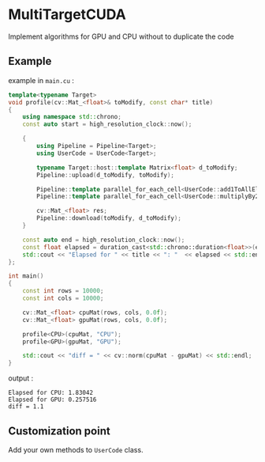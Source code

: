 # MultiTargetCUDA

Implement algorithms for GPU and CPU without to duplicate the code

## Example

example in `main.cu` :

```c++
template<typename Target>
void profile(cv::Mat_<float>& toModify, const char* title)
{
    using namespace std::chrono;
    const auto start = high_resolution_clock::now();

    {
        using Pipeline = Pipeline<Target>;
        using UserCode = UserCode<Target>;

        typename Target::host::template Matrix<float> d_toModify;
        Pipeline::upload(d_toModify, toModify);

        Pipeline::template parallel_for_each_cell<UserCode::add1ToAllElements>(d_toModify);
        Pipeline::template parallel_for_each_cell<UserCode::multiplyBy2AllElements>(d_toModify);

        cv::Mat_<float> res;
        Pipeline::download(toModify, d_toModify);
    }

    const auto end = high_resolution_clock::now();
    const float elapsed = duration_cast<std::chrono::duration<float>>(end - start).count();
    std::cout << "Elapsed for " << title << ": "  << elapsed << std::endl;
};

int main()
{
    const int rows = 10000;
    const int cols = 10000;

    cv::Mat_<float> cpuMat(rows, cols, 0.0f);
    cv::Mat_<float> gpuMat(rows, cols, 0.0f);

    profile<CPU>(cpuMat, "CPU");
    profile<GPU>(gpuMat, "GPU");

    std::cout << "diff = " << cv::norm(cpuMat - gpuMat) << std::endl;
}
```

output :
```
Elapsed for CPU: 1.83042
Elapsed for GPU: 0.257516
diff = 1.1
```

## Customization point

Add your own methods to `UserCode` class.

